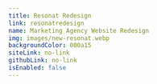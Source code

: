 ```yaml
---
title: Resonat Redesign
link: resonatredesign
name: Marketing Agency Website Redesign
img: images/new-resonat.webp
backgroundColor: 000a15
siteLink: no-link
githubLink: no-link
isEnabled: false
---
```

